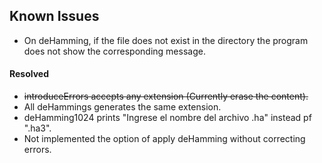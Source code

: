 ## Known Issues

* On deHamming, if the file does not exist in the directory the program
 does not show the corresponding message.


#### Resolved

* ~~introduceErrors accepts any extension (Currently erase the content).~~
* All deHammings generates the same extension.
* deHamming1024 prints "Ingrese el nombre del archivo .ha" instead pf ".ha3".
* Not implemented the option of apply deHamming without correcting errors.